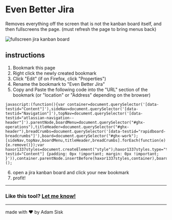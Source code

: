 # Even Better Jira
Removes everything off the screen that is not the kanban board itself, and then fullscreens the page. (must refresh the page to bring menus back)

![fullscreen jira kanban board](https://user-images.githubusercontent.com/39921371/97606917-525a0f00-19de-11eb-9bff-33af2e57645f.png)

## instructions
1. Bookmark this page
2. Right click the newly created bookmark
3. Click "Edit" (if on Firefox, click "Properties")
4. Rename the bookmark to "Even Better Jira"
5. Copy and Paste the following code into the "URL" section of the bookmark (or "location" or "Address" depending on the browser)
```
javascript:(function(){var container=document.querySelector('[data-testid="Content"]'),sideNav=document.querySelector('[data-testid="Navigation"]'),topNav=document.querySelector('[data-testid="atlassian-navigation--header"]').parentNode,boardMenu=document.querySelector("#ghx-operations"),titleHeader=document.querySelector("#ghx-header"),breadCrumbs=document.querySelector('[data-testid="rapidboard-breadcrumbs"]'),board=document.querySelector("#ghx-work");[sideNav,topNav,boardMenu,titleHeader,breadCrumbs].forEach(function(e){e.remove()});var haxor1337styles=document.createElement("style");haxor1337styles.type="text/css",haxor1337styles.id="haxor1337styles",haxor1337styles.appendChild(document.createTextNode('[data-testid="Content"] {padding: 0px !important; margin: 0px !important; }')),container.parentNode.insertBefore(haxor1337styles,container),board.style.height="100vh";document.documentElement.requestFullscreen();})();

```
6. open a jira kanban board and click your new bookmark
7. profit!

---
### Like this tool? [Let me know!](mailto:sisk@hey.com?subject=Hey%20I%20really%20like%20Even%20Better%20Jira!)
---
made with ♥️ by Adam Sisk

